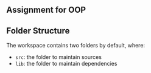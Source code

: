 ## Assignment for OOP

## Folder Structure

The workspace contains two folders by default, where:

- `src`: the folder to maintain sources
- `lib`: the folder to maintain dependencies

